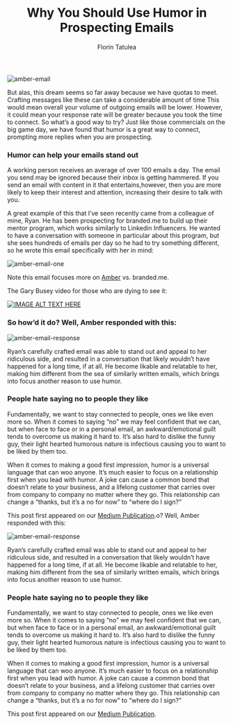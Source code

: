 ﻿---
layout: blog
title: Why You Should Use Humor in Prospecting Emails
description: At LeadIQ, we have a dream that one day all prospecting emails will be written with thought, creativity and consideration that would rival those seen during a certain big football game every year. Imagine receiving an email that is personal, clever, has character in itself. It makes you feel like it is from an old friend who gets you. It’s great!
coverImage: 
publishDate: Sep 6, 2016

author: Florin Tatulea
authorProfile: Mei is a co-founder of LeadIQ. LeadIQ is transforming the sales prospecting landscape, by providing the fastest way to capture leads, discover emails and contact info, and enrich data with company information. This saves prospecting teams several days a month Sales Development Reps currently spend 50% of their time doing manual prospecting and research. LeadIQ technology automates the most time-consuming and inefficient part of their jobs and helps to improve their productivity by 3-5x. LeadIQ integrates with a large number of data source and finds the most comprehensive data to enrich profiles so sales teams can prequalify leads and focus on leads that really matter. Less time spent on unqualified leads means more time for closing deals and increasing the bottom line.
authorImage: /img/mei-siauw-one.png
---


![amber-email](img/amber-email.png)

But alas, this dream seems so far away because we have quotas to meet. Crafting messages like these can take a considerable amount of time This would mean overall your volume of outgoing emails will be lower. However, it could mean your response rate will be greater because you took the time to connect. So what’s a good way to try? Just like those commercials on the big game day, we have found that humor is a great way to connect, prompting more replies when you are prospecting.

### Humor can help your emails stand out

A working person receives an average of over 100 emails a day. The email you send may be ignored because their inbox is getting hammered. If you send an email with content in it that entertains,however, then you are more likely to keep their interest and attention, increasing their desire to talk with you.

A great example of this that I’ve seen recently came from a colleague of mine, Ryan. He has been prospecting for branded.me to build up their mentor program, which works similarly to Linkedin Influencers. He wanted to have a conversation with someone in particular about this program, but she sees hundreds of emails per day so he had to try something different, so he wrote this email specifically with her in mind:

![amber-email-one](img/amber-email-one.png)

Note this email focuses more on [Amber](http://twitter.com/missdestructo) vs. branded.me.

The Gary Busey video for those who are dying to see it:

[![IMAGE ALT TEXT HERE](/img/whyYouShouldUseHumour.png)](http://www.youtube.com/watch?feature=player_embedded&v=5PJDq_eP4Lo
)

### So how’d it do? Well, Amber responded with this:

![amber-email-response](img/amber-email-response.png)

Ryan’s carefully crafted email was able to stand out and appeal to her ridiculous side, and resulted in a conversation that likely wouldn’t have happened for a long time, if at all. He become likable and relatable to her, making him different from the sea of similarly written emails, which brings into focus another reason to use humor.

### People hate saying no to people they like

Fundamentally, we want to stay connected to people, ones we like even more so. When it comes to saying “no” we may feel confident that we can, but when face to face or in a personal email, an awkward/emotional guilt tends to overcome us making it hard to. It’s also hard to dislike the funny guy, their light hearted humorous nature is infectious causing you to want to be liked by them too.

When it comes to making a good first impression, humor is a universal language that can woo anyone. It’s much easier to focus on a relationship first when you lead with humor. A joke can cause a common bond that doesn’t relate to your business, and a lifelong customer that carries over from company to company no matter where they go. This relationship can change a “thanks, but it’s a no for now” to “where do I sign?”

This post first appeared on our [Medium Publication](https://blog.leadiq.com/why-you-should-use-humor-in-prospecting-emails-7ddd09cf94b5#.avdrccffm).o? Well, Amber responded with this:</h3> <div> <img src="img/amber-email-response.png" alt="amber-email-response" /> </div> <p> Ryan’s carefully crafted email was able to stand out and appeal to her ridiculous side, and resulted in a conversation that likely wouldn’t have happened for a long time, if at all. He become likable and relatable to her, making him different from the sea of similarly written emails, which brings into focus another reason to use humor. </p> <h3 className="mt-5">People hate saying no to people they like</h3> <p> Fundamentally, we want to stay connected to people, ones we like even more so. When it comes to saying “no” we may feel confident that we can, but when face to face or in a personal email, an awkward/emotional guilt tends to overcome us making it hard to. It’s also hard to dislike the funny guy, their light hearted humorous nature is infectious causing you to want to be liked by them too. </p> <p> When it comes to making a good first impression, humor is a universal language that can woo anyone. It’s much easier to focus on a relationship first when you lead with humor. A joke can cause a common bond that doesn’t relate to your business, and a lifelong customer that carries over from company to company no matter where they go. This relationship can change a “thanks, but it’s a no for now” to “where do I sign?” </p> <p>This post first appeared on our <a href="https://blog.leadiq.com/why-you-should-use-humor-in-prospecting-emails-7ddd09cf94b5#.avdrccffm">Medium Publication</a>.</p> </x-turndown>